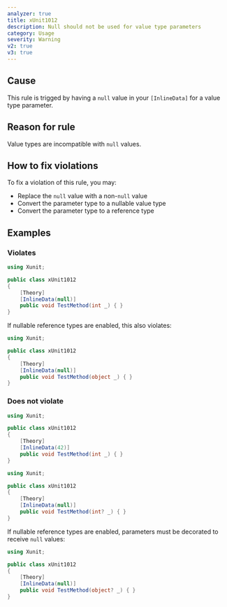 ```yaml
---
analyzer: true
title: xUnit1012
description: Null should not be used for value type parameters
category: Usage
severity: Warning
v2: true
v3: true
---
```


## Cause

This rule is trigged by having a `null` value in your `[InlineData]` for a value type parameter.

## Reason for rule

Value types are incompatible with `null` values.

## How to fix violations

To fix a violation of this rule, you may:

* Replace the `null` value with a non-`null` value
* Convert the parameter type to a nullable value type
* Convert the parameter type to a reference type

## Examples

### Violates

```csharp
using Xunit;

public class xUnit1012
{
    [Theory]
    [InlineData(null)]
    public void TestMethod(int _) { }
}
```

If nullable reference types are enabled, this also violates:

```csharp
using Xunit;

public class xUnit1012
{
    [Theory]
    [InlineData(null)]
    public void TestMethod(object _) { }
}
```

### Does not violate

```csharp
using Xunit;

public class xUnit1012
{
    [Theory]
    [InlineData(42)]
    public void TestMethod(int _) { }
}
```

```csharp
using Xunit;

public class xUnit1012
{
    [Theory]
    [InlineData(null)]
    public void TestMethod(int? _) { }
}
```

If nullable reference types are enabled, parameters must be decorated to receive `null` values:

```csharp
using Xunit;

public class xUnit1012
{
    [Theory]
    [InlineData(null)]
    public void TestMethod(object? _) { }
}
```
